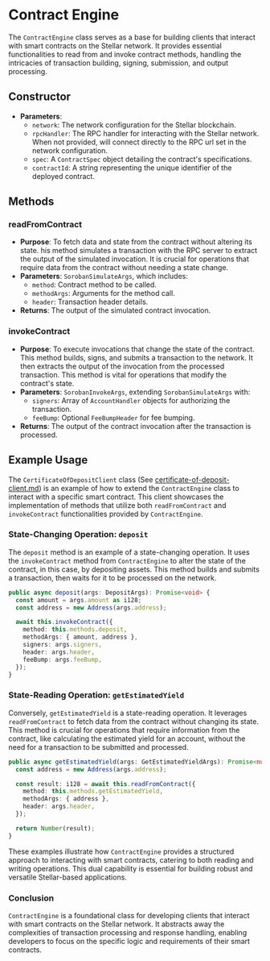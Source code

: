 # Contract Engine

The `ContractEngine` class serves as a base for building clients that interact with smart contracts on the Stellar network. It provides essential functionalities to read from and invoke contract methods, handling the intricacies of transaction building, signing, submission, and output processing.

## Constructor

* **Parameters**:
  * `network`: The network configuration for the Stellar blockchain.
  * `rpcHandler`: The RPC handler for interacting with the Stellar network. When not provided, will connect directly to the RPC url set in the network configuration.
  * `spec`: A `ContractSpec` object detailing the contract's specifications.
  * `contractId`: A string representing the unique identifier of the deployed contract.

## Methods

### readFromContract

* **Purpose**: To fetch data and state from the contract without altering its state. his method simulates a transaction with the RPC server to extract the output of the simulated invocation. It is crucial for operations that require data from the contract without needing a state change.
* **Parameters**: `SorobanSimulateArgs`, which includes:
  * `method`: Contract method to be called.
  * `methodArgs`: Arguments for the method call.
  * `header`: Transaction header details.
* **Returns**: The output of the simulated contract invocation.



### invokeContract

* **Purpose**: To execute invocations that change the state of the contract. This method builds, signs, and submits a transaction to the network. It then extracts the output of the invocation from the processed transaction. This method is vital for operations that modify the contract's state.
* **Parameters**: `SorobanInvokeArgs`, extending `SorobanSimulateArgs` with:
  * `signers`: Array of `AccountHandler` objects for authorizing the transaction.
  * `feeBump`: Optional `FeeBumpHeader` for fee bumping.
* **Returns**: The output of the contract invocation after the transaction is processed.

## Example Usage

The `CertificateOfDepositClient` class (See [certificate-of-deposit-client.md](certificate-of-deposit-client.md "mention")) is an example of how to extend the `ContractEngine` class to interact with a specific smart contract. This client showcases the implementation of methods that utilize both `readFromContract` and `invokeContract` functionalities provided by `ContractEngine`.

### State-Changing Operation: `deposit`

The `deposit` method is an example of a state-changing operation. It uses the `invokeContract` method from `ContractEngine` to alter the state of the contract, in this case, by depositing assets. This method builds and submits a transaction, then waits for it to be processed on the network.

```typescript
public async deposit(args: DepositArgs): Promise<void> {
  const amount = args.amount as i128;
  const address = new Address(args.address);

  await this.invokeContract({
    method: this.methods.deposit,
    methodArgs: { amount, address },
    signers: args.signers,
    header: args.header,
    feeBump: args.feeBump,
  });
}

```

### State-Reading Operation: `getEstimatedYield`

Conversely, `getEstimatedYield` is a state-reading operation. It leverages `readFromContract` to fetch data from the contract without changing its state. This method is crucial for operations that require information from the contract, like calculating the estimated yield for an account, without the need for a transaction to be submitted and processed.

```typescript
public async getEstimatedYield(args: GetEstimatedYieldArgs): Promise<number> {
  const address = new Address(args.address);

  const result: i128 = await this.readFromContract({
    method: this.methods.getEstimatedYield,
    methodArgs: { address },
    header: args.header,
  });

  return Number(result);
}
```

These examples illustrate how `ContractEngine` provides a structured approach to interacting with smart contracts, catering to both reading and writing operations. This dual capability is essential for building robust and versatile Stellar-based applications.

### Conclusion

`ContractEngine` is a foundational class for developing clients that interact with smart contracts on the Stellar network. It abstracts away the complexities of transaction processing and response handling, enabling developers to focus on the specific logic and requirements of their smart contracts.
